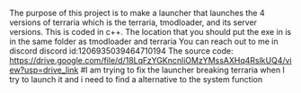 The purpose of this project is to make a launcher that launches the 4  versions of terraria which is the terraria, tmodloader, and its server versions.
This is coded in c++.
The location that you should put the exe in is in the same folder as tmodloader and terraria
You can reach out to me in discord 
discord id:1206935039464710194
The source code: https://drive.google.com/file/d/18LqFzYGKncnliOMzYMssAXHq4RslkUQ4/view?usp=drive_link
#I am trying to fix the launcher breaking terraria when I try to launch it and i need to find a alternative to the system function 
